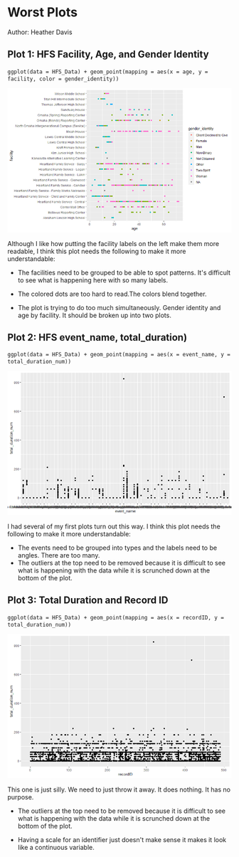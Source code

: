 # Worst Plots

Author: Heather Davis

## Plot 1: HFS Facility, Age, and Gender Identity


```{r age, facility, gender_identity}
ggplot(data = HFS_Data) + geom_point(mapping = aes(x = age, y = facility, color = gender_identity))
```

![image of a scatterplot with facility as the y-axis, age as the x- axis, and a gender identity legend](https://github.com/hsdavisuno/ISQA-8600-Heather-Davis-Individual-Assignments/blob/main/ageFacilityGenderID.png)

Although I like how putting the facility labels on the left make them more readable, I think this plot needs the following to make it more understandable:


* The facilities need to be grouped to be able to spot patterns. It's difficult to see what is happening here with so many labels.

* The colored dots are too hard to read.The colors blend together. 

* The plot is trying to do too much simultaneously. Gender identity and age by facility. It should be broken up into two plots. 

## Plot 2: HFS event_name, total_duration)

```{r event_name, total_duration_num}
ggplot(data = HFS_Data) + geom_point(mapping = aes(x = event_name, y = total_duration_num))
```
![image of a scatterplot with total duration number as the y-axis and event name as the x- axis](https://github.com/hsdavisuno/ISQA-8600-Heather-Davis-Individual-Assignments/blob/main/eventNameTotalDurationNum.png)

I had several of my first plots turn out this way. I think this plot needs the following to make it more understandable:


* The events need to be grouped into types and the labels need to be angles. There are too many.
* The outliers at the top need to be removed because it is difficult to see what is happening with the data while it is scrunched down at the bottom of the plot. 

## Plot 3: Total Duration and Record ID


```{r }
ggplot(data = HFS_Data) + geom_point(mapping = aes(x = recordID, y = total_duration_num))
```
![image of a scatterplot with total duration number as the y-axis and recordID as the x- axis](https://github.com/hsdavisuno/ISQA-8600-Heather-Davis-Individual-Assignments/blob/main/recordIDTotalDuration.png)

This one is just silly. We need to just throw it away. It does nothing. It has no purpose. 

* The outliers at the top need to be removed because it is difficult to see what is happening with the data while it is scrunched down at the bottom of the plot.

* Having a scale for an identifier just doesn't make sense it makes it look like a continuous variable. 
